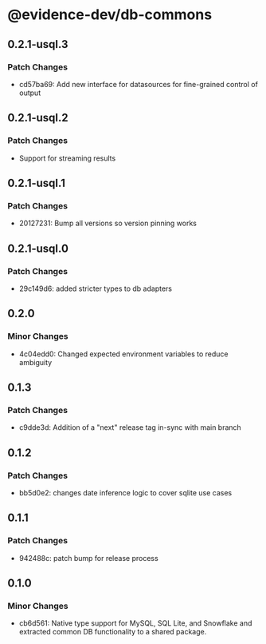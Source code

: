 # @evidence-dev/db-commons

## 0.2.1-usql.3

### Patch Changes

- cd57ba69: Add new interface for datasources for fine-grained control of output

## 0.2.1-usql.2

### Patch Changes

- Support for streaming results

## 0.2.1-usql.1

### Patch Changes

- 20127231: Bump all versions so version pinning works

## 0.2.1-usql.0

### Patch Changes

- 29c149d6: added stricter types to db adapters

## 0.2.0

### Minor Changes

- 4c04edd0: Changed expected environment variables to reduce ambiguity

## 0.1.3

### Patch Changes

- c9dde3d: Addition of a "next" release tag in-sync with main branch

## 0.1.2

### Patch Changes

- bb5d0e2: changes date inference logic to cover sqlite use cases

## 0.1.1

### Patch Changes

- 942488c: patch bump for release process

## 0.1.0

### Minor Changes

- cb6d561: Native type support for MySQL, SQL Lite, and Snowflake and extracted common DB functionality to a shared package.
